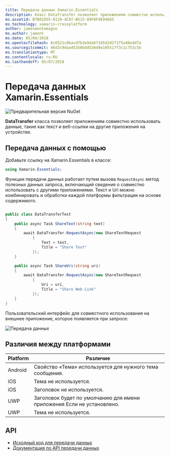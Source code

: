 ```yaml
---
title: Передача данных Xamarin.Essentials
description: Класс DataTransfer позволяет приложениям совместно использовать данные, такие как текст и веб-ссылки на другие приложения на устройстве.
ms.assetid: B7B01D55-0129-4C87-B515-89F8F4E94665
ms.technology: xamarin-crossplatform
author: jamesmontemagno
ms.author: jamont
ms.date: 05/04/2018
ms.openlocfilehash: 6c6521c9bacd7b3e9da67165d2d271f5a40e4d7a
ms.sourcegitcommit: 46d3c9daa45350bdd536d9e105517f3c1c753c5b
ms.translationtype: MT
ms.contentlocale: ru-RU
ms.lasthandoff: 05/07/2018
---
```

# <a name="xamarinessentials-data-transfer"></a>Передача данных Xamarin.Essentials

![Предварительная версия NuGet](~/media/shared/pre-release.png)

**DataTransfer** класса позволяет приложениям совместно использовать данные, такие как текст и веб-ссылки на другие приложения на устройстве.

## <a name="using-data-transfer"></a>Передача данных с помощью

Добавьте ссылку на Xamarin.Essentials в классе:

```csharp
using Xamarin.Essentials;
```

Функции передачи данных работает путем вызова `RequestAsync` метод полезных данных запроса, включающий сведения о совместно использовать с другими приложениями. Текст и Uri можно комбинировать и обработки каждой платформы фильтрации на основе содержимого.

```csharp

public class DataTransferTest
{
    public async Task ShareText(string text)
    {
        await DataTransfer.RequestAsync(new ShareTextRequest
            {
                Text = text,
                Title = "Share Text"
            });
    }

    public async Task ShareUri(string uri)
    {
        await DataTransfer.RequestAsync(new ShareTextRequest
            {
                Uri = uri,
                Title = "Share Web Link"
            });
    }
}
```

Пользовательский интерфейс для совместного использования на внешнее приложение, которое появляется при запросе:

![Передача данных](data-transfer-images/data-transfer.png)

## <a name="platform-differences"></a>Различия между платформами

| Platform | Различие |
| --- | --- |
| Android | Свойство «Тема» используется для нужного тема сообщения. |
| iOS | Тема не используется. |
| iOS | Заголовок не используется. |
| UWP | Заголовок будет по умолчанию для имени приложения Если не установлено. |
| UWP | Тема не используется. |

## <a name="api"></a>API

- [Исходный код для передачи данных](https://github.com/xamarin/Essentials/tree/master/Essentials/DataTransfer)
- [Документация по API передачи данных](xref:Xamarin.Essentials.DataTransfer)
